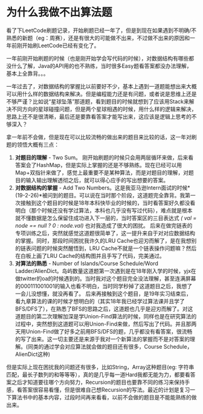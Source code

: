 # 为什么我做不出算法题

看了下LeetCode刷题记录，开始刷题已经一年了，但是到现在如果遇到不明确/不熟悉的新题（eg：周赛），还是有很大的可能做不出来，不过做不出来的原因和一年前刚开始刷LeetCode已经有变化了。

一年前刚开始刷题的时候（也是刚开始学会写代码的时候），对数据结构有哪些都没什么了解，Java的API用的也不熟练，当时很多Easy题看答案都没办法理解，基本上全靠背。。。

一年过去了，对数据结构的掌握比以前要好不少，基本上遇到一道题能想出来大概可以用什么样的数据结构来解决。但是编程能力还是有问题，或者说是思维上还是不够严谨？比如说“星球坠落”那道题，看到题目的时候就想到了应该用Stack来解决不同方向的星球碰撞问题，但是两个星球相遇的时候，用什么样的逻辑来解决，思路上还不是很清晰，最后还是要靠看答案才能写出来，这应该是逻辑上思考的不够深入？

拿一年前不会做，但是现在可以比较流畅的做出来的题目来比较的话，这一年对刷题的领悟大概有三点：

1. **对题目的理解** - Two Sum。 刚开始刷题的时候只会用两层循环来做，后来看答案会了HashMap，但是实际上掌握的还是不够熟练。现在已经可以用Map+双指针来做了，感觉上最重要不是某种算法，而是对题目的理解，对题目的输入输出理解透彻之后，就可以得心应手的写出想要的答案。
2. **对数据结构的掌握** - Add Two Numbers。这是我亚马逊Intern面试的时候*(19-2-26)*被问到的题目。可以说在当时那个阶段，这道题完全靠背。我第一次接触到这个题目的时候是18年本科快毕业的时候的，当时看答案好久都没看明白（那个时候还没有学过算法，本科也几乎没有写过代码），难点就是根本就不懂数据是怎么保留住成功进入下一层的，当时答案区的三目表达式 *( val = node == null ? 0 : node.val)* 也对我造成了很大的困扰。 后来在做完链表的专项训练之后，突然就感觉这道题很简单了，这一提升来自于对对应数据结构的掌握。同时，那段时间困扰我许久的LRU Cache也迎刃而解了，是在我想别的链表问题的时候突然醒悟到，LRU Cache不就是一个链表操作问题嘛？然后在白板上画了LRU Cache的结构图并且手写了代码，完美通过。
3. **对算法的熟悉** - Number of Islands/Course Schedule/Word Ladder/AlienDict。岛屿数量这道题第一次遇到是在18年刚入学的时候，yjx在做twitter的oa的时候遇到的。当时我对这个题目完全没法理解，甚至连满屏幕的000111001001的输入也看不明白，当时同学秒掉了这道题目之后，我想了一会儿没想懂，就没再看了。 后来再接触到这个题目，是19年实习结束后，看九章算法的课的时候才想明白的（其实18年我已经学过算法课并且学了BFS/DFS了），在熟悉了BFS的思路之后，这道题也几乎是迎刃而解了。对这道题目的第二次理解加深是学Union-Find算法的时候，同样也是在研究算法的过程中，突然想到这道题可以用Union-Find来做，然后写出了代码。并且那两天用Union-Find做了好多之前用BFS/DFS的题，几乎都没有看答案，很流畅的写了出来。这一切主要还是来源于我对一个新算法的掌握而不是对答案的理解。(同类的通过学会对应算法就会做的题目还有很多，Course Schedule，AlienDict这种)



但是实际上现在困扰我的问题还有很多，比如String，Array这种题目(eg: 字符串匹配，最长子数列的和等等等），真的是几乎每一道Hard我都无能为力，都要看答案之后才知道要往哪个方向努力，Recursion的题目也要靠不同的练习来保持手感，看答案很容易看懂，但是很难自己想Recursion的写法。最近的计划是复习一下算法书中的基本内容，过段时间再来看看，以前不会做的题目是不能能熟练的做出来。

